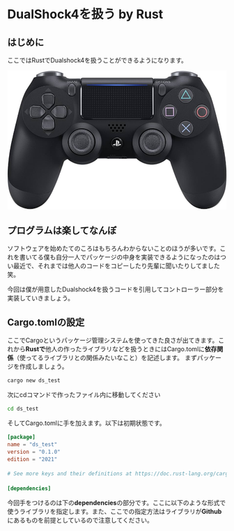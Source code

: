 # DualShock4を扱う by Rust

## はじめに
ここではRustでDualshock4を扱うことができるようになります。

![image](./img/dualshock4.jpg)

## プログラムは楽してなんぼ
ソフトウェアを始めたてのころはもちろんわからないことのほうが多いです。これを書いてる僕も自分一人でパッケージの中身を実装できるようになったのはつい最近で、それまでは他人のコードをコピーしたり先輩に聞いたりしてました笑。

今回は僕が用意したDualshock4を扱うコードを引用してコントローラー部分を実装していきましょう。

## Cargo.tomlの設定
ここでCargoというパッケージ管理システムを使ってきた良さが出てきます。これから**Rustで**他人の作ったライブラリなどを扱うときにはCargo.tomlに**依存関係**（使ってるライブラリとの関係みたいなこと）を記述します。
まずパッケージを作成しましょう。

```bash
cargo new ds_test
```
次にcdコマンドで作ったファイル内に移動してください
```bash
cd ds_test
```

そしてCargo.tomlに手を加えます。以下は初期状態です。
```toml
[package]
name = "ds_test"
version = "0.1.0"
edition = "2021"

# See more keys and their definitions at https://doc.rust-lang.org/cargo/reference/manifest.html

[dependencies]

```
今回手をつけるのは下の**dependencies**の部分です。ここに以下のような形式で使うライブラリを指定します。また、ここでの指定方法はライブラリが**Github**にあるものを前提としているので注意してください。